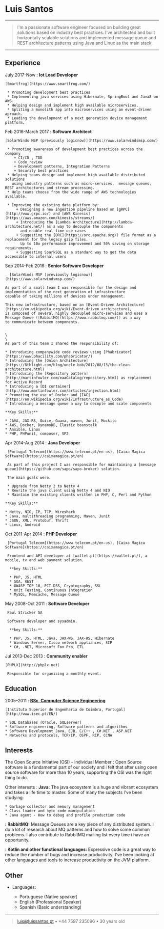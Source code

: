 Luis Santos
============

----

> I'm a passionate software engineer focused on building great solutions
> based on industry best practices. I've architected and built
> horizontally scalable solutions and implemented message queue and REST architecture patterns
> using Java and Linux as the main stack.
>


----

Experience
----------

July 2017-Now
:   **Iot Lead Developer**

    [Smartfrog](https://www.smartfrog.com/)

     * Promoting development best practices
     * Implementing java services using Hibernate, SpringBoot and Java8 on AWS.
     * Helping design and implement high available microservices.
     * Spliting a monolith app into microservices using an event-driven aproach.
     * Leading the development of a next generation device management platform.


     
Feb 2016-March 2017
:   **Software Architect**

    [SolarWinds MSP (previously logicnow)](https://www.solarwindsmsp.com/)

     * Promoting awareness of development best practices across the company
        + CI/CD , TDD
        + Code review
        + Development patterns, Integration Patterns
        + Security best practices
     * Helping teams design and implement high available distributed solutions
       using industry patterns such as micro-services,  message queues, REST architectures and stream processing.
     * Help teams choose from the wide range of AWS technologies available.

     * Improving the existing data platform by:
         + Designing a new ingestion pipeline based on [gRPC](http://www.grpc.io/) and [AWS Kinesis](https://aws.amazon.com/kinesis/streams/)
         + Introducing the [Lambda Architecture](http://lambda-architecture.net/) as a way to decouple the components
           and enable real time use cases
         + Suggesting the [ORC](https://orc.apache.org/) file format as a replacement for the legacy gzip files.
           Up to 10x performance improvement and 50% saving on storage requirements.
         + Suggesting SparkSQL as a standard way to get the data accessible to internal users



Sep 2014-Feb 2016
:   **Senior Software Developer**

      [SolarWinds MSP (previously logicnow)](https://www.solarwindsmsp.com/)

    As part of a small team I was responsible for the design and implementation of the next generation of infrastructure
    capable of taking millions of devices under management.

    This new infrastructure, based on an [Event-Driven Architecture](https://en.wikipedia.org/wiki/Event-driven_architecture),
    is composed of several highly decoupled micro-services and uses a Message Queue ([RabbitMQ](https://www.rabbitmq.com/)) as a way
    to communicate between components.


    \
    \
    As part of this team I shared the responsibility of:

    * Introducing companywide code reviews using [Phabricator](https://www.phacility.com/phabricator/)
    * Introducing the [Onion Architecture](https://8thlight.com/blog/uncle-bob/2012/08/13/the-clean-architecture.html)
    * Introducing the [Repository pattern](http://martinfowler.com/eaaCatalog/repository.html) as replacement for Active Record
    * Introducing a [DI container](http://www.martinfowler.com/articles/injection.html)
    * Promoting the use of Docker and [IAC](https://en.wikipedia.org/wiki/Infrastructure_as_Code)
    * Introducing a message queue a way to decople and scale components

    **Key Skills:**

    * JAVA, JAX-RS, Guice, Guava, maven, Junit, Mockito
    * AWS, Docker, DynamoDB, Elastic beanstalk
    * Ansible, Linux
    * PHP, PHPunit, composer, SF2


Apr 2014-Aug 2014
 :   **Java Developer**

     [Portugal Telecom](https://www.telecom.pt/en-us), [Caixa Magica Software](https://caixamagica.pt/en)

     As part of this project I was responsible for maintaining a [message queue](https://github.com/sapo/sapo-broker) solution.

     The main goals were:

     * Upgrade from Netty 3 to Netty 4
     * Rewrite the java client using Netty 4 and NIO
     * Maintain the existing clients written in PHP, C, Perl and Python

    **Key Skills:**

    * Netty, NIO, IP, TCP, Wireshark
    * Java, multithreading programming, Maven, Junit
    * JSON, XML, Protobuf, Thrift
    * Linux, Android



Oct 2011-Apr 2014
 :   **PHP Developer**

     [Portugal Telecom](https://www.telecom.pt/en-us), [Caixa Magica Software](https://caixamagica.pt/en)

     Frontend and API developer at [wallet.pt](https://wallet.pt/), a mobile, tv and web payment solution.

      **key Skills:**

      * PHP, JS, HTML
      * SOA, REST
      * OWASP TOP 10, PCI-DSS, Cryptography, SSL
      * Unit Testing, Continuous Integration
      * MySQL, Memcache, Message Queue

May 2008-Oct 2011
 :   **Software Developer**

     Paul Stricker SA

     Software developer and sysadmin.

      **key Skills:**

      * PHP, JS, HTML, Java, JAX-WS, JAX-RS, Hibernate
      * Windows Server, Cisco network appliances, SIP
      * C#, .NET, Microsoft Fox Pro, ETL

Jul 2013-Dec 2013
 :   **Community enabler**

    [PHPLX](http://phplx.net)

     Responsible for organizing a monthly event.



Education
---------

2005–2011
:   **[BSc, Computer Science Engineering](http://files.isec.pt/documentos/relacoesinternacionais/ECTScatalogue/2013-2014/ECTSCatalogue_deis.pdf)**

    [Instituto Superior de Engenharia de Coimbra, Portugal](http://www.isec.pt/EN/)

    * SQL Databases (Oracle, SQLserver)
    * Software engineering, Software patterns and algorithms
    * Software Development Java, EJB, C/C++ , C#.NET , ASP.NET
    * Networks and protocols, TCP/IP, OSPF, RIP, CCNA


Interests
--------------------

The Open Source Initiative (OSI) - Individual Member
:   Open Source software is a fundamental part of our society and i felt that
    after using open source software for more than 10 years, supporting the OSI
    was the right thing to do.




Other interests
:   **Java:** The java ecosystem is a huge and vibrant ecosystem and takes a life
    time to master. Some of many the subjects I've been studying:

    * Garbage collector and memory management
    * Class loader and byte code manipulation
    * Java agent - How to debug and profile production code

:   **RabbitMQ:** Message Queues are a key piece of any distributed system. I do a lot of research
    about MQ patterns and how to solve some common problems.
    I also contribute to RabbitMQ mailing list every time i have an opportunity.

:   **Kotlin and other functional languages:** Expressive code is a great way to reduce the number of bugs
    and increase productivity. I've been looking at other languages and tools to increase productivity
    on the JVM platform.



Other
----------------------------------------

* Languages:

     * Portuguese (Native speaker)
     * English (Professional Speaker)
     * Spanish (Basic understanding)



----

> <luis@luissantos.pt> • +44 7597 235096  • 30 years old
